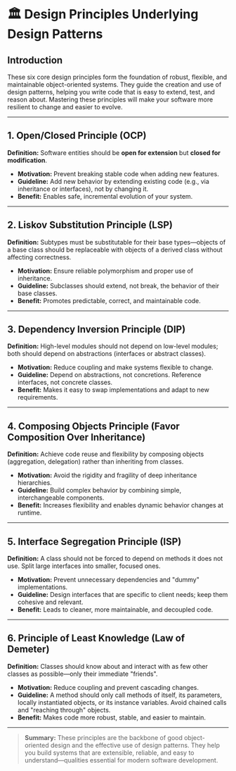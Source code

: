 # 🏛️ Design Principles Underlying Design Patterns

## Introduction
These six core design principles form the foundation of robust, flexible, and maintainable object-oriented systems. They guide the creation and use of design patterns, helping you write code that is easy to extend, test, and reason about. Mastering these principles will make your software more resilient to change and easier to evolve.

---

## 1. Open/Closed Principle (OCP)
**Definition:** Software entities should be **open for extension** but **closed for modification**.
- **Motivation:** Prevent breaking stable code when adding new features.
- **Guideline:** Add new behavior by extending existing code (e.g., via inheritance or interfaces), not by changing it.
- **Benefit:** Enables safe, incremental evolution of your system.

---

## 2. Liskov Substitution Principle (LSP)
**Definition:** Subtypes must be substitutable for their base types—objects of a base class should be replaceable with objects of a derived class without affecting correctness.
- **Motivation:** Ensure reliable polymorphism and proper use of inheritance.
- **Guideline:** Subclasses should extend, not break, the behavior of their base classes.
- **Benefit:** Promotes predictable, correct, and maintainable code.

---

## 3. Dependency Inversion Principle (DIP)
**Definition:** High-level modules should not depend on low-level modules; both should depend on abstractions (interfaces or abstract classes).
- **Motivation:** Reduce coupling and make systems flexible to change.
- **Guideline:** Depend on abstractions, not concretions. Reference interfaces, not concrete classes.
- **Benefit:** Makes it easy to swap implementations and adapt to new requirements.

---

## 4. Composing Objects Principle (Favor Composition Over Inheritance)
**Definition:** Achieve code reuse and flexibility by composing objects (aggregation, delegation) rather than inheriting from classes.
- **Motivation:** Avoid the rigidity and fragility of deep inheritance hierarchies.
- **Guideline:** Build complex behavior by combining simple, interchangeable components.
- **Benefit:** Increases flexibility and enables dynamic behavior changes at runtime.

---

## 5. Interface Segregation Principle (ISP)
**Definition:** A class should not be forced to depend on methods it does not use. Split large interfaces into smaller, focused ones.
- **Motivation:** Prevent unnecessary dependencies and "dummy" implementations.
- **Guideline:** Design interfaces that are specific to client needs; keep them cohesive and relevant.
- **Benefit:** Leads to cleaner, more maintainable, and decoupled code.

---

## 6. Principle of Least Knowledge (Law of Demeter)
**Definition:** Classes should know about and interact with as few other classes as possible—only their immediate "friends".
- **Motivation:** Reduce coupling and prevent cascading changes.
- **Guideline:** A method should only call methods of itself, its parameters, locally instantiated objects, or its instance variables. Avoid chained calls and "reaching through" objects.
- **Benefit:** Makes code more robust, stable, and easier to maintain.

---

> **Summary:** These principles are the backbone of good object-oriented design and the effective use of design patterns. They help you build systems that are extensible, reliable, and easy to understand—qualities essential for modern software development.
